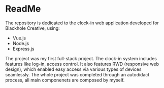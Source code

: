 # ReadMe
The repository is dedicated to the clock-in web application developed for Blackhole Creative, using:
* Vue.js
* Node.js
* Express.js

The project was my first full-stack project. The clock-in system includes features like log-in, access control. It also features RWD (responsive web design), which enabled easy access via various types of devices seamlessly. The whole project was completed through an autodidact process, all main componenets are composed by myself.
